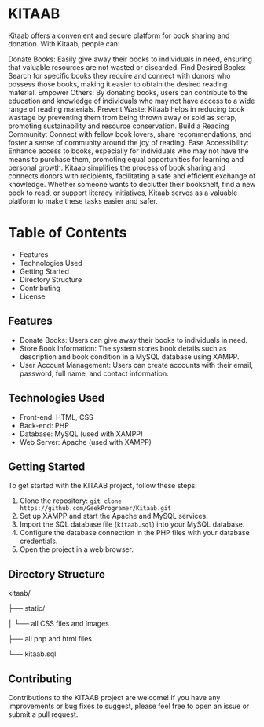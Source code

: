 # KITAAB
Kitaab offers a convenient and secure platform for book sharing and donation. With Kitaab, people can:

Donate Books: Easily give away their books to individuals in need, ensuring that valuable resources are not wasted or discarded.
Find Desired Books: Search for specific books they require and connect with donors who possess those books, making it easier to obtain the desired reading material.
Empower Others: By donating books, users can contribute to the education and knowledge of individuals who may not have access to a wide range of reading materials.
Prevent Waste: Kitaab helps in reducing book wastage by preventing them from being thrown away or sold as scrap, promoting sustainability and resource conservation.
Build a Reading Community: Connect with fellow book lovers, share recommendations, and foster a sense of community around the joy of reading.
Ease Accessibility: Enhance access to books, especially for individuals who may not have the means to purchase them, promoting equal opportunities for learning and personal growth.
Kitaab simplifies the process of book sharing and connects donors with recipients, facilitating a safe and efficient exchange of knowledge. Whether someone wants to declutter their bookshelf, find a new book to read, or support literacy initiatives, Kitaab serves as a valuable platform to make these tasks easier and safer.


# Table of Contents
* Features
* Technologies Used
* Getting Started
* Directory Structure
* Contributing
* License

## Features

- Donate Books: Users can give away their books to individuals in need.
- Store Book Information: The system stores book details such as description and book condition in a MySQL database using XAMPP.
- User Account Management: Users can create accounts with their email, password, full name, and contact information.

## Technologies Used

- Front-end: HTML, CSS
- Back-end: PHP
- Database: MySQL (used with XAMPP)
- Web Server: Apache (used with XAMPP)

## Getting Started

To get started with the KITAAB project, follow these steps:

1. Clone the repository: `git clone https://github.com/GeekProgramer/Kitaab.git`
2. Set up XAMPP and start the Apache and MySQL services.
3. Import the SQL database file (`kitaab.sql`) into your MySQL database.
4. Configure the database connection in the PHP files with your database credentials.
5. Open the project in a web browser.

## Directory Structure

kitaab/

├── static/

│ └── all CSS files and Images

├── all php and html files

└── kitaab.sql


## Contributing

Contributions to the KITAAB project are welcome! If you have any improvements or bug fixes to suggest, please feel free to open an issue or submit a pull request.

